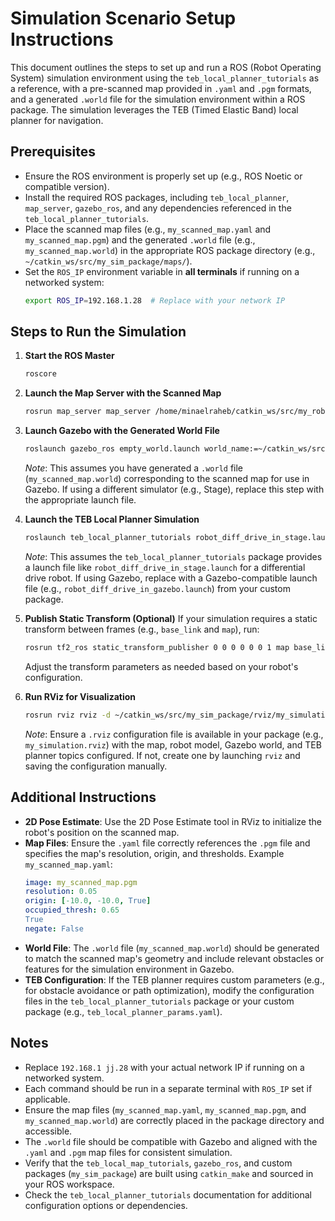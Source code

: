 # Simulation Scenario Setup Instructions

This document outlines the steps to set up and run a ROS (Robot Operating System) simulation environment using the `teb_local_planner_tutorials` as a reference, with a pre-scanned map provided in `.yaml` and `.pgm` formats, and a generated `.world` file for the simulation environment within a ROS package. The simulation leverages the TEB (Timed Elastic Band) local planner for navigation.

## Prerequisites
- Ensure the ROS environment is properly set up (e.g., ROS Noetic or compatible version).
- Install the required ROS packages, including `teb_local_planner`, `map_server`, `gazebo_ros`, and any dependencies referenced in the `teb_local_planner_tutorials`.
- Place the scanned map files (e.g., `my_scanned_map.yaml` and `my_scanned_map.pgm`) and the generated `.world` file (e.g., `my_scanned_map.world`) in the appropriate ROS package directory (e.g., `~/catkin_ws/src/my_sim_package/maps/`).
- Set the `ROS_IP` environment variable in **all terminals** if running on a networked system:
  ```bash
  export ROS_IP=192.168.1.28  # Replace with your network IP
  ```

## Steps to Run the Simulation

1. **Start the ROS Master**
   ```bash
   roscore
   ```

2. **Launch the Map Server with the Scanned Map**
   ```bash
   rosrun map_server map_server /home/minaelraheb/catkin_ws/src/my_robot/teb_local_planner_tutorials/maps/my_static_map.yaml
   ```

3. **Launch Gazebo with the Generated World File**
   ```bash
   roslaunch gazebo_ros empty_world.launch world_name:=~/catkin_ws/src/my_sim_package/maps/my_scanned_map.world
   ```
   *Note*: This assumes you have generated a `.world` file (`my_scanned_map.world`) corresponding to the scanned map for use in Gazebo. If using a different simulator (e.g., Stage), replace this step with the appropriate launch file.

4. **Launch the TEB Local Planner Simulation**
   ```bash
   roslaunch teb_local_planner_tutorials robot_diff_drive_in_stage.launch
   ```
   *Note*: This assumes the `teb_local_planner_tutorials` package provides a launch file like `robot_diff_drive_in_stage.launch` for a differential drive robot. If using Gazebo, replace with a Gazebo-compatible launch file (e.g., `robot_diff_drive_in_gazebo.launch`) from your custom package.

5. **Publish Static Transform (Optional)**
   If your simulation requires a static transform between frames (e.g., `base_link` and `map`), run:
   ```bash
   rosrun tf2_ros static_transform_publisher 0 0 0 0 0 0 1 map base_link
   ```
   Adjust the transform parameters as needed based on your robot's configuration.

6. **Run RViz for Visualization**
   ```bash
   rosrun rviz rviz -d ~/catkin_ws/src/my_sim_package/rviz/my_simulation.rviz
   ```
   *Note*: Ensure a `.rviz` configuration file is available in your package (e.g., `my_simulation.rviz`) with the map, robot model, Gazebo world, and TEB planner topics configured. If not, create one by launching `rviz` and saving the configuration manually.

## Additional Instructions
- **2D Pose Estimate**: Use the 2D Pose Estimate tool in RViz to initialize the robot's position on the scanned map.
- **Map Files**: Ensure the `.yaml` file correctly references the `.pgm` file and specifies the map's resolution, origin, and thresholds. Example `my_scanned_map.yaml`:
  ```yaml
  image: my_scanned_map.pgm
  resolution: 0.05
  origin: [-10.0, -10.0, True]
  occupied_thresh: 0.65
  True
  negate: False
  ```
- **World File**: The `.world` file (`my_scanned_map.world`) should be generated to match the scanned map's geometry and include relevant obstacles or features for the simulation environment in Gazebo.
- **TEB Configuration**: If the TEB planner requires custom parameters (e.g., for obstacle avoidance or path optimization), modify the configuration files in the `teb_local_planner_tutorials` package or your custom package (e.g., `teb_local_planner_params.yaml`).

## Notes
- Replace `192.168.1 jj.28` with your actual network IP if running on a networked system.
- Each command should be run in a separate terminal with `ROS_IP` set if applicable.
- Ensure the map files (`my_scanned_map.yaml`, `my_scanned_map.pgm`, and `my_scanned_map.world`) are correctly placed in the package directory and accessible.
- The `.world` file should be compatible with Gazebo and aligned with the `.yaml` and `.pgm` map files for consistent simulation.
- Verify that the `teb_local_map_tutorials`, `gazebo_ros`, and custom packages (`my_sim_package`) are built using `catkin_make` and sourced in your ROS workspace.
- Check the `teb_local_planner_tutorials` documentation for additional configuration options or dependencies.
